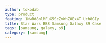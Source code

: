 ```yaml
---
author: tokodab
type: product
featimg: 1NwRd8nlMFuG5ScZvWnZ0Ex4T_Uch8GIy
title: Star Wars BB8 Samsung Galaxy S9 Case
tags: [samsung, galaxy, s9]
category: [samsung]
---
```


